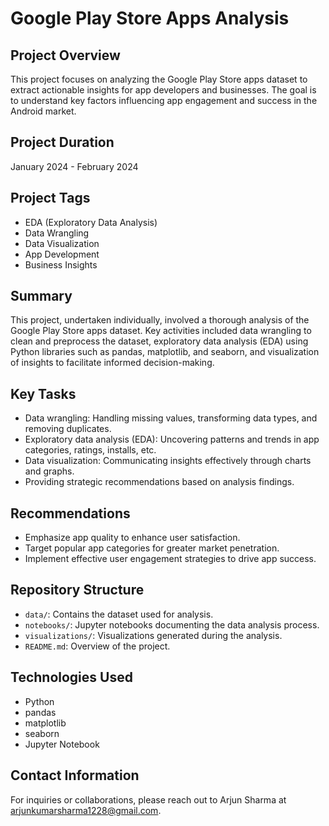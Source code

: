 # Google Play Store Apps Analysis

## Project Overview
This project focuses on analyzing the Google Play Store apps dataset to extract actionable insights for app developers and businesses. The goal is to understand key factors influencing app engagement and success in the Android market.

## Project Duration
January 2024 - February 2024

## Project Tags
- EDA (Exploratory Data Analysis)
- Data Wrangling
- Data Visualization
- App Development
- Business Insights

## Summary
This project, undertaken individually, involved a thorough analysis of the Google Play Store apps dataset. Key activities included data wrangling to clean and preprocess the dataset, exploratory data analysis (EDA) using Python libraries such as pandas, matplotlib, and seaborn, and visualization of insights to facilitate informed decision-making.

## Key Tasks
- Data wrangling: Handling missing values, transforming data types, and removing duplicates.
- Exploratory data analysis (EDA): Uncovering patterns and trends in app categories, ratings, installs, etc.
- Data visualization: Communicating insights effectively through charts and graphs.
- Providing strategic recommendations based on analysis findings.

## Recommendations
- Emphasize app quality to enhance user satisfaction.
- Target popular app categories for greater market penetration.
- Implement effective user engagement strategies to drive app success.

## Repository Structure
- `data/`: Contains the dataset used for analysis.
- `notebooks/`: Jupyter notebooks documenting the data analysis process.
- `visualizations/`: Visualizations generated during the analysis.
- `README.md`: Overview of the project.

## Technologies Used
- Python
- pandas
- matplotlib
- seaborn
- Jupyter Notebook

## Contact Information
For inquiries or collaborations, please reach out to Arjun Sharma at arjunkumarsharma1228@gmail.com.

